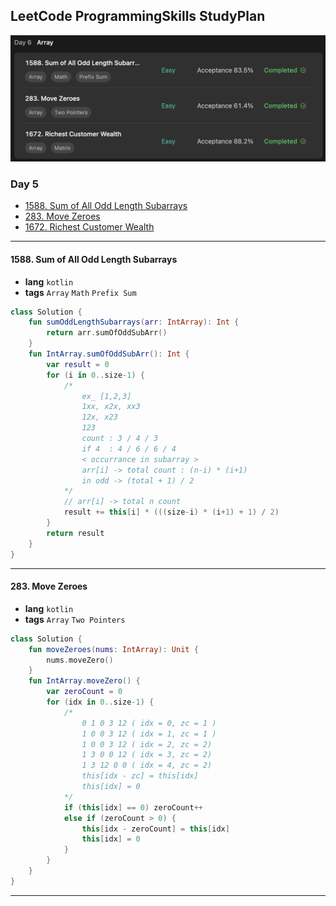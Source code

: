 ## LeetCode ProgrammingSkills StudyPlan

<img src="../../assets/leetcode_program_lv1_day6.png" alt="leetcode_programming_skills_level1_day6" style="zoom:50%;" />

### Day 5

- [1588. Sum of All Odd Length Subarrays](https://leetcode.com/problems/sum-of-all-odd-length-subarrays/?envType=study-plan&id=programming-skills-i)
- [283. Move Zeroes](https://leetcode.com/problems/move-zeroes/?envType=study-plan&id=programming-skills-i)
- [1672. Richest Customer Wealth](https://leetcode.com/problems/richest-customer-wealth/?envType=study-plan&id=programming-skills-i)

---

#### 1588. Sum of All Odd Length Subarrays

- **lang**  `kotlin` 
- **tags**  `Array` `Math` `Prefix Sum`

```kotlin
class Solution {
    fun sumOddLengthSubarrays(arr: IntArray): Int {
        return arr.sumOfOddSubArr()
    }
    fun IntArray.sumOfOddSubArr(): Int {
        var result = 0
        for (i in 0..size-1) {
            /*
                ex_ [1,2,3]
                1xx, x2x, xx3
                12x, x23
                123
                count : 3 / 4 / 3
                if 4  : 4 / 6 / 6 / 4
                < occurrance in subarray >
                arr[i] -> total count : (n-i) * (i+1)
                in odd -> (total + 1) / 2
            */
            // arr[i] -> total n count 
            result += this[i] * (((size-i) * (i+1) + 1) / 2)
        }
        return result
    }
}
```

---

#### 283. Move Zeroes

- **lang**  `kotlin` 
- **tags**  `Array` `Two Pointers`

```kotlin
class Solution {
    fun moveZeroes(nums: IntArray): Unit {
        nums.moveZero()
    }
    fun IntArray.moveZero() {
        var zeroCount = 0
        for (idx in 0..size-1) {
            /*
                0 1 0 3 12 ( idx = 0, zc = 1 )
                1 0 0 3 12 ( idx = 1, zc = 1 )
                1 0 0 3 12 ( idx = 2, zc = 2)
                1 3 0 0 12 ( idx = 3, zc = 2)
                1 3 12 0 0 ( idx = 4, zc = 2)
                this[idx - zc] = this[idx]
                this[idx] = 0
            */
            if (this[idx] == 0) zeroCount++
            else if (zeroCount > 0) {
                this[idx - zeroCount] = this[idx]
                this[idx] = 0
            }
        }
    }
}
```

---

